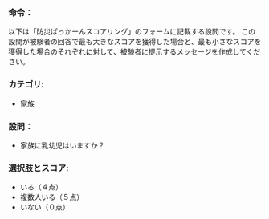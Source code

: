 ### 命令：
以下は「防災ぱっかーんスコアリング」のフォームに記載する設問です。
この設問が被験者の回答で最も大きなスコアを獲得した場合と、最も小さなスコアを獲得した場合のそれぞれに対して、被験者に提示するメッセージを作成してください。

### カテゴリ:
- 家族

### 設問：
- 家族に乳幼児はいますか？

### 選択肢とスコア:
- いる（４点）
- 複数人いる（５点）
- いない（０点）

